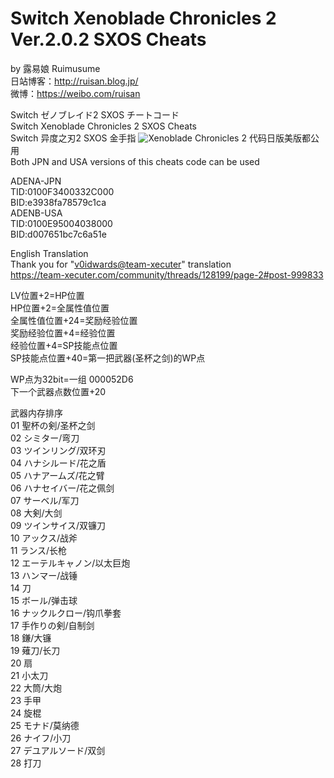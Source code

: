 # Switch Xenoblade Chronicles 2 Ver.2.0.2 SXOS Cheats
by 露易娘 Ruimusume</br>
日站博客：http://ruisan.blog.jp/</br>
微博：https://weibo.com/ruisan</br>

Switch ゼノブレイド2 SXOS チートコード</br>
Switch Xenoblade Chronicles 2 SXOS Cheats</br>
Switch 异度之刃2 SXOS 金手指
<img src="https://i.imgur.com/vqhIzOP.jpg" alt="Xenoblade Chronicles 2"/>
代码日版美版都公用</br>
Both JPN and USA versions of this cheats code can be used

ADENA-JPN</br>
TID:0100F3400332C000</br>
BID:e3938fa78579c1ca</br>
ADENB-USA</br>
TID:0100E95004038000</br>
BID:d007651bc7c6a51e</br>

English Translation</br>
Thank you for "<a href="https://team-xecuter.com/community/members/74865/">v0idwards@team-xecuter</a>" translation</br>
https://team-xecuter.com/community/threads/128199/page-2#post-999833

LV位置+2=HP位置</br>
HP位置+2=全属性值位置</br>
全属性值位置+24=奖励经验位置</br>
奖励经验位置+4=经验位置</br>
经验位置+4=SP技能点位置</br>
SP技能点位置+40=第一把武器(圣杯之剑)的WP点

WP点为32bit=一组 000052D6</br>
下一个武器点数位置+20</br>

武器内存排序</br>
01	聖杯の剣/圣杯之剑</br>
02	シミター/弯刀</br>
03	ツインリング/双环刃</br>
04	ハナシルード/花之盾</br>
05	ハナアームズ/花之臂</br>
06	ハナセイバー/花之佩剑</br>
07	サーベル/军刀</br>
08	大剣/大剑</br>
09	ツインサイス/双镰刀</br>
10	アックス/战斧</br>
11	ランス/长枪</br>
12	エーテルキャノン/以太巨炮</br>
13	ハンマー/战锤</br>
14	刀</br>
15	ボール/弹击球</br>
16	ナックルクロー/钩爪拳套</br>
17	手作りの剣/自制剑</br>
18	鎌/大镰</br>
19	薙刀/长刀</br>
20	扇</br>
21	小太刀</br>
22	大筒/大炮</br>
23	手甲</br>
24	旋棍</br>
25	モナド/莫纳德</br>
26	ナイフ/小刀</br>
27	デユアルソード/双剑</br>
28	打刀
